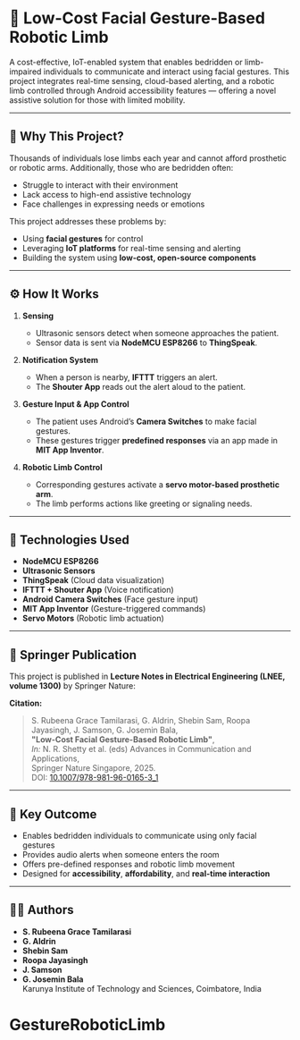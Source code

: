 # 🤖 Low-Cost Facial Gesture-Based Robotic Limb

A cost-effective, IoT-enabled system that enables bedridden or limb-impaired individuals to communicate and interact using facial gestures. This project integrates real-time sensing, cloud-based alerting, and a robotic limb controlled through Android accessibility features — offering a novel assistive solution for those with limited mobility.

---

## 🧠 Why This Project?

Thousands of individuals lose limbs each year and cannot afford prosthetic or robotic arms. Additionally, those who are bedridden often:
- Struggle to interact with their environment
- Lack access to high-end assistive technology
- Face challenges in expressing needs or emotions

This project addresses these problems by:
- Using **facial gestures** for control
- Leveraging **IoT platforms** for real-time sensing and alerting
- Building the system using **low-cost, open-source components**

---

## ⚙️ How It Works

1. **Sensing**  
   - Ultrasonic sensors detect when someone approaches the patient.
   - Sensor data is sent via **NodeMCU ESP8266** to **ThingSpeak**.

2. **Notification System**  
   - When a person is nearby, **IFTTT** triggers an alert.
   - The **Shouter App** reads out the alert aloud to the patient.

3. **Gesture Input & App Control**  
   - The patient uses Android’s **Camera Switches** to make facial gestures.
   - These gestures trigger **predefined responses** via an app made in **MIT App Inventor**.

4. **Robotic Limb Control**  
   - Corresponding gestures activate a **servo motor-based prosthetic arm**.
   - The limb performs actions like greeting or signaling needs.

---

## 🔧 Technologies Used

- **NodeMCU ESP8266**  
- **Ultrasonic Sensors**  
- **ThingSpeak** (Cloud data visualization)  
- **IFTTT + Shouter App** (Voice notification)  
- **Android Camera Switches** (Face gesture input)  
- **MIT App Inventor** (Gesture-triggered commands)  
- **Servo Motors** (Robotic limb actuation)

---

## 📝 Springer Publication

This project is published in **Lecture Notes in Electrical Engineering (LNEE, volume 1300)** by Springer Nature:

**Citation:**

> S. Rubeena Grace Tamilarasi, G. Aldrin, Shebin Sam, Roopa Jayasingh, J. Samson, G. Josemin Bala,  
> **"Low-Cost Facial Gesture-Based Robotic Limb"**,  
> *In:* N. R. Shetty et al. (eds) Advances in Communication and Applications,  
> Springer Nature Singapore, 2025.  
> DOI: [10.1007/978-981-96-0165-3_1](https://doi.org/10.1007/978-981-96-0165-3_1)

---

## 📌 Key Outcome

- Enables bedridden individuals to communicate using only facial gestures
- Provides audio alerts when someone enters the room
- Offers pre-defined responses and robotic limb movement
- Designed for **accessibility**, **affordability**, and **real-time interaction**

---

## 👨‍🔬 Authors

- **S. Rubeena Grace Tamilarasi**  
- **G. Aldrin**  
- **Shebin Sam**  
- **Roopa Jayasingh**  
- **J. Samson**  
- **G. Josemin Bala**  
Karunya Institute of Technology and Sciences, Coimbatore, India

# GestureRoboticLimb
